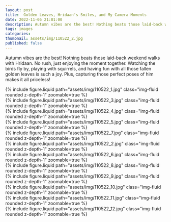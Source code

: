 ```yaml
---
layout: post
title:  Golden Leaves, Hridaan's Smiles, and My Camera Moments
date: 2022-11-05 21:01:00
description: Autumn vibes are the best! Nothing beats those laid-back weekend walks with Hridaan.
tags: images
categories:
thumbnail: assets/img/110522_2.jpg
published: false
---
```

Autumn vibes are the best! Nothing beats those laid-back weekend walks with Hridaan. No rush, just enjoying the moment together. Watching the birds fly by, playing with squirrels, and having fun with all those fallen golden leaves is such a joy. Plus, capturing those perfect poses of him makes it all priceless!

<div class="row mt-3">
    <div class="col-sm mt-3 mt-md-0">
        {% include figure.liquid path="assets/img/110522_1.jpg" class="img-fluid rounded z-depth-1" zoomable=true %}
    </div>
    <div class="col-sm mt-3 mt-md-0">
        {% include figure.liquid path="assets/img/110522_3.jpg" class="img-fluid rounded z-depth-1" zoomable=true %}
    </div>
    <div class="col-sm mt-3 mt-md-0">
        {% include figure.liquid path="assets/img/110522_4.jpg" class="img-fluid rounded z-depth-1" zoomable=true %}
    </div>
</div>
<div class="caption"></div>

<div class="row mt-3">
    <div class="col-sm mt-3 mt-md-0">
        {% include figure.liquid path="assets/img/110522_5.jpg" class="img-fluid rounded z-depth-1" zoomable=true %}
    </div>
    <div class="col-sm mt-3 mt-md-0">
        {% include figure.liquid path="assets/img/110522_7.jpg" class="img-fluid rounded z-depth-1" zoomable=true %}
    </div>
</div>
<div class="row mt-3">
    <div class="col-sm mt-3 mt-md-0">
        {% include figure.liquid path="assets/img/110522_2.jpg" class="img-fluid rounded z-depth-1" zoomable=true %}
    </div>
    <div class="col-sm mt-3 mt-md-0">
        {% include figure.liquid path="assets/img/110522_6.jpg" class="img-fluid rounded z-depth-1" zoomable=true %}
    </div>
</div>
<div class="row mt-3">
    <div class="col-sm mt-3 mt-md-0">
        {% include figure.liquid path="assets/img/110522_8.jpg" class="img-fluid rounded z-depth-1" zoomable=true %}
    </div>
    <div class="col-sm mt-3 mt-md-0">
        {% include figure.liquid path="assets/img/110522_9.jpg" class="img-fluid rounded z-depth-1" zoomable=true %}
    </div>
</div>
<div class="row mt-3">
    <div class="col-sm mt-3 mt-md-0">
        {% include figure.liquid path="assets/img/110522_10.jpg" class="img-fluid rounded z-depth-1" zoomable=true %}
    </div>
    <div class="col-sm mt-3 mt-md-0">
        {% include figure.liquid path="assets/img/110522_11.jpg" class="img-fluid rounded z-depth-1" zoomable=true %}
    </div>
    <div class="col-sm mt-3 mt-md-0">
        {% include figure.liquid path="assets/img/110522_12.jpg" class="img-fluid rounded z-depth-1" zoomable=true %}
    </div>
</div>

<div class="commentbox"></div>
<script src="https://unpkg.com/commentbox.io/dist/commentBox.min.js"></script>
<script>commentBox('5643818711908352-proj')</script>

